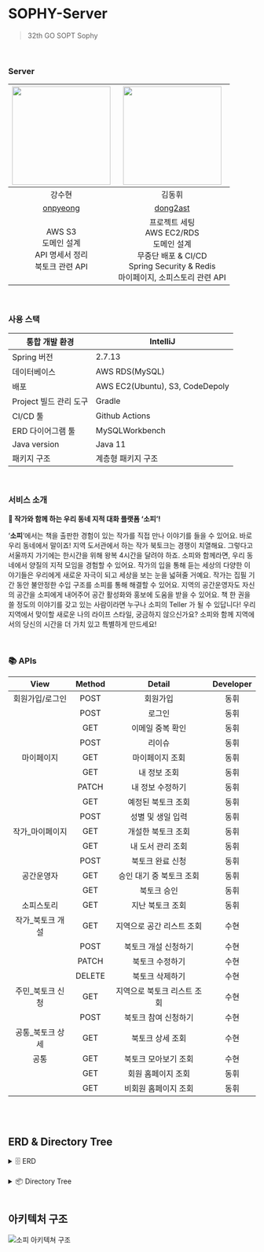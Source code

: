 # SOPHY-Server
> 32th GO SOPT Sophy <br>

<br>

### <strong>  Server  </strong>

| <img src="https://avatars.githubusercontent.com/u/70002218?v=4" width="200">|<img src="https://avatars.githubusercontent.com/u/31067658?v=4" width="200">|
| :-----------------------------------: | :-----------------------------------------------: 
|                강수현                 |                      김동휘                       |
| [  onpyeong ](https://github.com/onpyeong) | [  dong2ast ](https://github.com/dong2ast) |
| AWS S3<br/>도메인 설계<br/> API 명세서 정리 <br /> 북토크 관련 API | 프로젝트 세팅 <br /> AWS EC2/RDS<br /> 도메인 설계 <br /> 무중단 배포 & CI/CD <br/> Spring Security & Redis <br /> 마이페이지, 소피스토리 관련 API |
<br>

### 사용 스택
| 통합 개발 환경 | IntelliJ |
| --- | --- |
| Spring 버전 | 2.7.13 |
| 데이터베이스 | AWS RDS(MySQL) |
| 배포 | AWS EC2(Ubuntu), S3, CodeDepoly |
| Project 빌드 관리 도구 | Gradle |
| CI/CD 툴 | Github Actions |
| ERD 다이어그램 툴 | MySQLWorkbench |
| Java version | Java 11  |
| 패키지 구조 | 계층형 패키지 구조 |
<br>

### <strong> 서비스 소개 </strong>
<strong>📖 작가와 함께 하는 우리 동네 지적 대화 플랫폼 ‘소피’!</strong>

‘<strong>소피</strong>’에서는 책을 출판한 경험이 있는 작가를 직접 만나 이야기를 들을 수 있어요. 바로 우리 동네에서 말이죠! 지역 도서관에서 하는 작가 북토크는 경쟁이 치열해요. 그렇다고 서울까지 가기에는 한시간을 위해 왕복 4시간을 달려야 하죠. 소피와 함께라면, 우리 동네에서 양질의 지적 모임을 경험할 수 있어요. 작가의 입을 통해 듣는 세상의 다양한 이야기들은 우리에게 새로운 자극이 되고 세상을 보는 눈을 넓혀줄 거예요. 작가는 집필 기간 동안 불안정한 수입 구조를 소피를 통해 해결할 수 있어요. 지역의 공간운영자도 자신의 공간을 소피에게 내어주어 공간 활성화와 홍보에 도움을 받을 수 있어요. 책 한 권을 쓸 정도의 이야기를 갖고 있는 사람이라면 누구나 소피의 Teller 가 될 수 있답니다! 우리 지역에서 맞이할 새로운 나의 라이프 스타일, 궁금하지 않으신가요? 소피와 함께 지역에서의 당신의 시간을 더 가치 있고 특별하게 만드세요!

</aside>
<br>

### <strong> 📚 APIs </strong>
| View            | Method | Detail | Developer |
|:-----------------:|:--------:|:--------:|:-----------:|
| 회원가입/로그인 |  POST  | 회원가입 |     동휘     |
|  |  POST  | 로그인 |    동휘   |
|  |  GET  | 이메일 중복 확인 |    동휘   |
|  |  POST  | 리이슈 |    동휘   |
| 마이페이지 |  GET  | 마이페이지 조회 |    동휘   |
|  |  GET  | 내 정보 조회 |    동휘   |
|  |  PATCH  | 내 정보 수정하기 |    동휘   |
|  |  GET  | 예정된 북토크 조회 |    동휘   |
|  |  POST  | 성별 및 생일 입력 |    동휘   |
| 작가_마이페이지 |  GET  | 개설한 북토크 조회 |    동휘   |
|  |  GET  | 내 도서 관리 조회 |    동휘   |
|  |  POST  | 북토크 완료 신청 |    동휘   |
| 공간운영자 |  GET  | 승인 대기 중 북토크 조회 |    동휘   |
|  |  GET  | 북토크 승인 |    동휘   |
| 소피스토리 |  GET  | 지난 북토크 조회 |    동휘   |
| 작가_북토크 개설 |  GET  | 지역으로 공간 리스트 조회 |    수현   |
|  |  POST  | 북토크 개설 신청하기 |    수현   |
|  |  PATCH  | 북토크 수정하기 |    수현   |
|  |  DELETE  | 북토크 삭제하기 |    수현   |
| 주민_북토크 신청 |  GET  | 지역으로 북토크 리스트 조회 |    수현   |
|  |  POST  | 북토크 참여 신청하기 |    수현   |
| 공통_북토크 상세 |  GET  | 북토크 상세 조회 |    수현   |
| 공통 |  GET  | 북토크 모아보기 조회 |    수현   |
|  |  GET  | 회원 홈페이지 조회 |    동휘   |
|  |  GET  | 비회원 홈페이지 조회 |    동휘   |


<br>



<br>

## <strong> ERD & Directory Tree</strong>
<details>
<summary>🗄 ERD</summary>
<img alt="??" src="https://github.com/onpyeong/Algorithm/assets/70002218/1f1b66c8-9229-447e-bbf4-f301f4b81f05">

</details>
<br>
<details>
<summary>📦 Directory Tree</summary>

```
	
src/main/java/org/sophy
└── sophy
    ├── common
    │   ├── advice
    │   └── dto
    ├── config
    ├── controller
    │   └── dto
    │       ├── request
    │       └── response
    ├── domain
    │   └── dto
    ├── exception
    │   └── model
    ├── external
    │   └── client
    │       └── aws
    ├── infrastructure
    ├── jwt
    ├── service
    └── util

```
</details>
<br>
	
	
## <strong> 아키텍처 구조 </strong>
![소피 아키텍쳐 구조](https://github.com/SOPT-SOPHY/SOPHY-Server/assets/31067658/3b3334d5-194e-47c7-8ddc-570e9fefb343)


	
	
	
	
	
